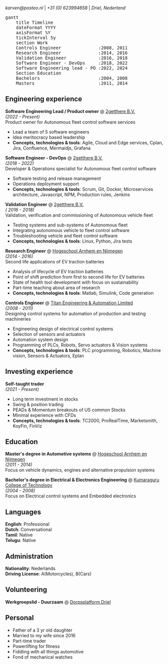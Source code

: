 _karven@posteo.nl_ | _+31 (0) 623994658_ | _Driel, Nederland_

<pre class="mermaid">
gantt
    title Timeline
    dateFormat YYYY
    axisFormat %Y
    tickInterval 5y
    section Work
    Controls Engineer              :2008, 2011
    Research Engineer              :2014, 2016
    Validation Engineer            :2016, 2018
    Software Engineer - DevOps     :2018, 2022
    Software Engineering lead - PO :2022, 2024
    Section Education
    Bachelors                      :2004, 2008
    Masters                        :2011, 2014
</pre>

## Engineering experience

**Software Engineering Lead / Product owner** @ [2getthere B.V.](https://www.2getthere.eu//) <br>
_(2022 - Present)_ <br>
Product owner for Autonomous fleet control software services
- Lead a team of 5 software engineers
- Idea meritocracy based leadership
- **Concepts, technologies & tools**: Agile, Cloud and Edge services, Cplan, Jira, Confluence, Mermaidjs, Grafana

**Software Engineer - DevOps** @ [2getthere B.V.](https://www.2getthere.eu//) <br>
_(2018 - 2022)_ <br>
Developer & Operations specialist for Autonomous fleet control software
- Software testing and release management
- Operations deployment support
- **Concepts, technologies & tools**: Scrum, Git, Docker, Microservices architecture, Javascript, NPM, Production rules, Jenkins

**Validation Engineer** @ [2getthere B.V.](https://www.2getthere.eu//) <br>
_( 2016 - 2018)_ <br>
Validation, verification and commissioning of Autonomous vehicle fleet
- Testing systems and sub-systems of Autonomous fleet
- Integrating autonomous vehicle to fleet control software
- Troubleshooting vehicle and fleet control software
- **Concepts, technologies & tools**: Linux, Python, Jira tests

**Research Engineer** @ [Hogeschool Arnhem en Nijmegen](https://www.han.nl/onderzoek/lectoraten/lectoraat-han-automotive-research/) <br>
_(2014 - 2016)_ <br>
Second life applications of EV traction batteries
- Analysis of lifecycle of EV traction batteries
- Point of shift prediction from first to second life for EV batteries
- State of health tool development with focus on sustainability
- Part-time teaching about area of research
- **Concepts, technologies & tools**: Matlab, Simulink, Code generation

**Controls Engineer** @ [Titan Engineering & Automation Limited](https://www.titanteal.com/) <br>
_(2008 - 2011)_ <br>
Designing control systems for automation of production and testing machineries
- Engineering design of electrical control systems
- Selection of sensors and actuators
- Automation system design
- Programming of PLCs, Robots, Servo actuators & Vision systems
- **Concepts, technologies & tools**: PLC programming, Robotics, Machine vision, Sensors & Actuators, Eplan

## Investing experience

**Self-taught trader** <br>
_(2021 - Present)_ <br>
- Long term investment in stocks
- Swing & position trading 
- PEADs & Momentum breakouts of US common Stocks
- Minimal experience with CFDs
- **Concepts, technologies & tools**: TC2000, ProRealTime, Marketsmith, KoyFin, FinViz

## Education

**Master's degree in Automotive systems** @ [Hogeschool Arnhem en Nijmegen](https://www.han.nl/) <br>
_(2011 - 2014)_ <br>
Focus on vehicle dynamics, engines and alternative propulsion systems

**Bachelor's degree in Electrical & Electronics Engineering** @ [Kumaraguru College of Technology](https://www.kct.ac.in/) <br>
_(2004 - 2008)_ <br>
Focus on Electrical control systems and Embedded electronics

## Languages

**English**: Professional <br>
**Dutch**: Conversational <br>
**Tamil**: Native <br> 
**Telugu**: Native <br>

## Administration

**Nationality**: Nederlands <br>
**Driving License**: A(Motorcycles), B(Cars) <br>

## Volunteering

**Werkgroepslid - Duurzaam** @ [Dorpsplatform Driel](https://www.samendriel.nl/category/duurzaam/)

## Personal 
- Father of a 3 yr old daughter
- Married to my wife since 2016
- Part-time trader
- Powerlifting for fitness
- Fiddling with all things automotive
- Fond of mechanical watches
  
<script type="module">
	import mermaid from 'https://cdn.jsdelivr.net/npm/mermaid@10/dist/mermaid.esm.min.mjs';
	mermaid.initialize({
		startOnLoad: true,
        theme: 'neutral'
	});
</script>


